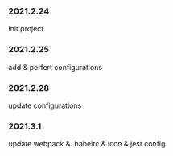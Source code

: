 ### 2021.2.24

init project

### 2021.2.25

add & perfert configurations

### 2021.2.28

update configurations

### 2021.3.1

update webpack & .babelrc & icon & jest config
